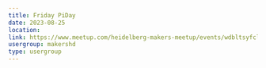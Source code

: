 ```yaml
---
title: Friday PiDay
date: 2023-08-25
location: 
link: https://www.meetup.com/heidelberg-makers-meetup/events/wdbltsyfclbhc/
usergroup: makershd
type: usergroup
---
```

